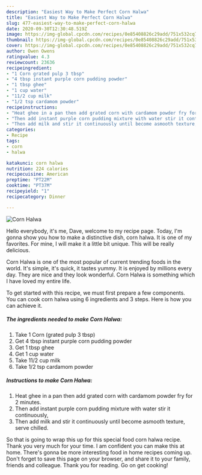 ```yaml
---
description: "Easiest Way to Make Perfect Corn Halwa"
title: "Easiest Way to Make Perfect Corn Halwa"
slug: 477-easiest-way-to-make-perfect-corn-halwa
date: 2020-09-30T12:30:48.519Z
image: https://img-global.cpcdn.com/recipes/0e85408826c29add/751x532cq70/corn-halwa-recipe-main-photo.jpg
thumbnail: https://img-global.cpcdn.com/recipes/0e85408826c29add/751x532cq70/corn-halwa-recipe-main-photo.jpg
cover: https://img-global.cpcdn.com/recipes/0e85408826c29add/751x532cq70/corn-halwa-recipe-main-photo.jpg
author: Owen Owens
ratingvalue: 4.3
reviewcount: 23636
recipeingredient:
- "1 Corn grated pulp 3 tbsp"
- "4 tbsp instant purple corn pudding powder"
- "1 tbsp ghee"
- "1 cup water"
- "11/2 cup milk"
- "1/2 tsp cardamom powder"
recipeinstructions:
- "Heat ghee in a pan then add grated corn with cardamom powder fry for 2 minutes."
- "Then add instant purple corn pudding mixture with water stir it continuously,"
- "Then add milk and stir it continuously until become asmooth texture, serve chilled."
categories:
- Recipe
tags:
- corn
- halwa

katakunci: corn halwa 
nutrition: 224 calories
recipecuisine: American
preptime: "PT22M"
cooktime: "PT37M"
recipeyield: "1"
recipecategory: Dinner

---
```



![Corn Halwa](https://img-global.cpcdn.com/recipes/0e85408826c29add/751x532cq70/corn-halwa-recipe-main-photo.jpg)

Hello everybody, it's me, Dave, welcome to my recipe page. Today, I'm gonna show you how to make a distinctive dish, corn halwa. It is one of my favorites. For mine, I will make it a little bit unique. This will be really delicious.



Corn Halwa is one of the most popular of current trending foods in the world. It's simple, it's quick, it tastes yummy. It is enjoyed by millions every day. They are nice and they look wonderful. Corn Halwa is something which I have loved my entire life.


To get started with this recipe, we must first prepare a few components. You can cook corn halwa using 6 ingredients and 3 steps. Here is how you can achieve it.

<!--inarticleads1-->

##### The ingredients needed to make Corn Halwa:

1. Take 1 Corn (grated pulp 3 tbsp)
1. Get 4 tbsp instant purple corn pudding powder
1. Get 1 tbsp ghee
1. Get 1 cup water
1. Take 11/2 cup milk
1. Take 1/2 tsp cardamom powder




<!--inarticleads2-->

##### Instructions to make Corn Halwa:

1. Heat ghee in a pan then add grated corn with cardamom powder fry for 2 minutes.
1. Then add instant purple corn pudding mixture with water stir it continuously,
1. Then add milk and stir it continuously until become asmooth texture, serve chilled.




So that is going to wrap this up for this special food corn halwa recipe. Thank you very much for your time. I am confident you can make this at home. There's gonna be more interesting food in home recipes coming up. Don't forget to save this page on your browser, and share it to your family, friends and colleague. Thank you for reading. Go on get cooking!
